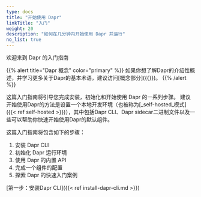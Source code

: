 ```yaml
---
type: docs
title: "开始使用 Dapr"
linkTitle: "入门"
weight: 20
description: "如何在几分钟内开始使用 Dapr 并运行"
no_list: true
---
```


欢迎来到 Dapr 的入门指南

{{% alert title="Dapr 概念" color="primary" %}}
如果你想了解Dapr的介绍性概述，并学习更多关于Dapr的基本术语，建议访问[概念部分]({{<ref concepts>}})。
{{% /alert %}}

这篇入门指南将引导您完成安装，初始化和开始使用 Dapr 的一系列步骤。 建议开始使用Dapr的方法是设置一个本地开发环境（也被称为[_self-hosted_模式]({{< ref self-hosted >}})），其中包括Dapr CLI、Dapr sidecar二进制文件以及一些可以帮助你快速开始使用Dapr的默认组件。

这篇入门指南将包含如下的步骤：
1. 安装 Dapr CLI
1. 初始化 Dapr 运行环境
1. 使用 Dapr 的内置 API
1. 完成一个组件的配置
1. 探索 Dapr 的快速入门案例

[第一步：安装Dapr CLI]({{< ref install-dapr-cli.md >}})

